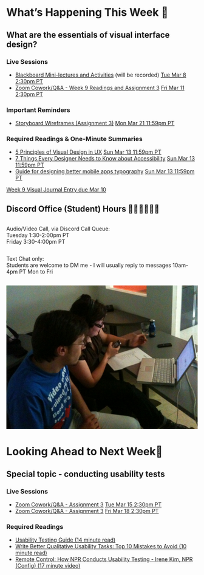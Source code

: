 
<div class=alert>

<h1> What’s Happening This Week 💫 </h1>

<h2> What are the essentials of visual interface design? </h2>

<h3> Live Sessions </h3>

* [Blackboard Mini-lectures and Activities](https://canvas.sfu.ca/courses/67116/external_tools/3544) (will be recorded) <span class='badge'> [Tue Mar 8 2:30pm PT](https://www.timeanddate.com/worldclock/fixedtime.html?msg=CMPT-363+Blackboard+Mini-lectures+and+Activities&iso=20220308T1430&p1=256&ah=1&am=50)</span>
* [Zoom Cowork/Q&A - Week 9 Readings and Assignment 3](https://www2.cs.sfu.ca/CourseCentral/363/paulh/Z-u5DkmoHXx5UFpN) <span class='badge'> [Fri Mar 11 2:30pm PT](https://www.timeanddate.com/worldclock/fixedtime.html?msg=CMPT-363+Zoom+Cowork%2FQ%26A+Session&iso=20220311T1430&p1=256&am=50)</span>

<h3> Important Reminders </h3>

* [Storyboard Wireframes (Assignment 3)](https://canvas.sfu.ca/courses/67116/assignments/710577) <span class='badge'> [Mon Mar 21 11:59pm PT](https://www.timeanddate.com/worldclock/fixedtime.html?msg=CMPT-363+Storyboard+Wireframes+Assignment+Due+Date&iso=20220321T2359&p1=256)</span>  

<h3> Required Readings & One-Minute Summaries </h3>

* [5 Principles of Visual Design in UX](https://canvas.sfu.ca/courses/67116/assignments/710567) <span class='badge'> [Sun Mar 13 11:59pm PT](https://www.timeanddate.com/worldclock/fixedtime.html?msg=One-minute+Summaries+for+Week+9+Due+Date&iso=20220313T235900&p1=256)</span>  
* [7 Things Every Designer Needs to Know about Accessibility](https://canvas.sfu.ca/courses/67116/assignments/710568) <span class='badge'> [Sun Mar 13 11:59pm PT](https://www.timeanddate.com/worldclock/fixedtime.html?msg=One-minute+Summaries+for+Week+9+Due+Date&iso=20220313T235900&p1=256)</span>  
* [Guide for designing better mobile apps typography](https://canvas.sfu.ca/courses/67116/assignments/710572) <span class='badge'> [Sun Mar 13 11:59pm PT](https://www.timeanddate.com/worldclock/fixedtime.html?msg=One-minute+Summaries+for+Week+9+Due+Date&iso=20220313T235900&p1=256)</span>

[Week 9 Visual Journal Entry due Mar 10](https://canvas.sfu.ca/courses/67116/assignments/710584 ':class=button')

</div>

<h2> Discord Office (Student) Hours ‍👩🏽‍💻👨🏽‍💻 </h2>

<div class="row">
<div class="column">

Audio/Video Call, via Discord Call Queue:  
Tuesday 1:30-2:00pm PT  
Friday 3:30-4:00pm PT  

</div>
<div class="column">

Text Chat only:  
Students are welcome to DM me - I will usually reply to messages 10am-4pm PT Mon to Fri

</div>
</div>

![Usability Test](images/4642289926_7964e733d1_b.jpg ':class=banner-image')

<h1> Looking Ahead to Next Week🔭 </h1>

<h2> Special topic - conducting usability tests </h2>

<h3> Live Sessions </h3>

* [Zoom Cowork/Q&A - Assignment 3](https://www2.cs.sfu.ca/CourseCentral/363/paulh/Z-u5DkmoHXx5UFpN) <span class='badge'> [Tue Mar 15 2:30pm PT](https://www.timeanddate.com/worldclock/fixedtime.html?msg=CMPT-363+Zoom+Cowork%2FQ%26A+Session&iso=20220315T1430&p1=256&am=50)</span>
* [Zoom Cowork/Q&A - Assignment 3](https://www2.cs.sfu.ca/CourseCentral/363/paulh/Z-u5DkmoHXx5UFpN) <span class='badge'> [Fri Mar 18 2:30pm PT](https://www.timeanddate.com/worldclock/fixedtime.html?msg=CMPT-363+Zoom+Cowork%2FQ%26A+Session&iso=20220318T1430&p1=256&am=50)</span>

<h3> Required Readings </h3>

* [Usability Testing Guide (14 minute read)](https://boxesandarrows.com/usability-testing-guide/)  
* [Write Better Qualitative Usability Tasks: Top 10 Mistakes to Avoid (10 minute read)](https://www.nngroup.com/articles/better-usability-tasks/)  
* [Remote Control: How NPR Conducts Usability Testing - Irene Kim, NPR (Config) (17 minute video)](https://www.youtube.com/watch?v=vcV5Y7QaV4g)  
